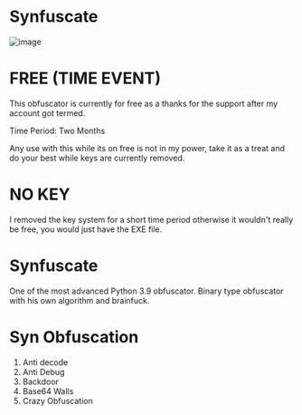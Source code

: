 # Synfuscate
![image](https://user-images.githubusercontent.com/109639502/179891443-68646a2b-a5ea-4c34-a0e4-fd81f60eb7cc.png)

# FREE (TIME EVENT)
This obfuscator is currently for free as a thanks for the support after my account got termed.

Time Period:
Two Months

Any use with this while its on free is not in my power, take it as a treat and do your best while keys are currently removed.

# NO KEY
I removed the key system for a short time period otherwise it wouldn't really be free, you would just have the EXE file.

# Synfuscate
One of the most advanced Python 3.9 obfuscator. Binary type obfuscator with his own algorithm and brainfuck.

# Syn Obfuscation
1. Anti decode
2. Anti Debug
3. Backdoor
4. Base64 Walls
5. Crazy Obfuscation
